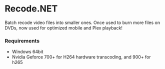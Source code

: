 # Recode.NET
Batch recode video files into smaller ones. Once used to burn more files on DVDs, now used for optimized mobile and Plex playback!
### Requirements
* Windows 64bit
* Nvidia Geforce 700+ for H264 hardware transcoding, and 900+ for h265
